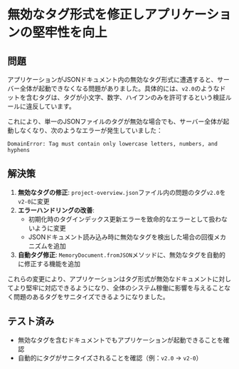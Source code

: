 # 無効なタグ形式を修正しアプリケーションの堅牢性を向上

## 問題

アプリケーションがJSONドキュメント内の無効なタグ形式に遭遇すると、サーバー全体が起動できなくなる問題がありました。具体的には、`v2.0`のようなドットを含むタグは、タグが小文字、数字、ハイフンのみを許可するという検証ルールに違反しています。

これにより、単一のJSONファイルのタグが無効な場合でも、サーバー全体が起動しなくなり、次のようなエラーが発生していました：

```
DomainError: Tag must contain only lowercase letters, numbers, and hyphens
```

## 解決策

1. **無効なタグの修正**: `project-overview.json`ファイル内の問題のタグ`v2.0`を`v2-0`に変更
2. **エラーハンドリングの改善**:
   - 初期化時のタグインデックス更新エラーを致命的なエラーとして扱わないように変更
   - JSONドキュメント読み込み時に無効なタグを検出した場合の回復メカニズムを追加
3. **自動タグ修正**: `MemoryDocument.fromJSON`メソッドに、無効なタグを自動的に修正する機能を追加

これらの変更により、アプリケーションはタグ形式が無効なドキュメントに対してより堅牢に対応できるようになり、全体のシステム稼働に影響を与えることなく問題のあるタグをサニタイズできるようになりました。

## テスト済み

- 無効なタグを含むドキュメントでもアプリケーションが起動できることを確認
- 自動的にタグがサニタイズされることを確認（例：`v2.0` → `v2-0`）
